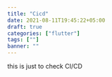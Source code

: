 ```yaml
---
title: "Cicd"
date: 2021-08-11T19:45:22+05:00
draft: true
categories: ["flutter"]
tags: [""]
banner: ""
---
```


this is just to check CI/CD